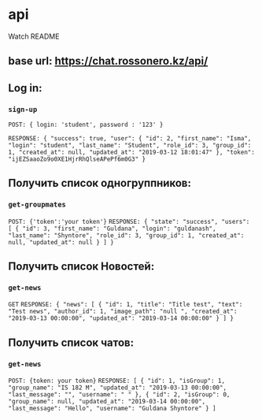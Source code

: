 # api
Watch README

## base url: https://chat.rossonero.kz/api/

## Log in:
### `sign-up`
`POST: { login: 'student', password : '123' }`

`RESPONSE: {
    "success": true,
    "user": {
        "id": 2,
        "first_name": "Isma",
        "login": "student",
        "last_name": "Student",
        "role_id": 3,
        "group_id": 1,
        "created_at": null,
        "updated_at": "2019-03-12 18:01:47"
    },
    "token": "ijEZSaaoZo9o0XE1HjrRhQlseAPePf6m0G3"
}`


## Получить список одногруппников:
### `get-groupmates`
`POST: {'token':'your token'}`
`RESPONSE: {
    "state": "success",
    "users": [
        {
            "id": 3,
            "first_name": "Guldana",
            "login": "guldanash",
            "last_name": "Shyntore",
            "role_id": 3,
            "group_id": 1,
            "created_at": null,
            "updated_at": null
        }
    ]
}`



## Получить список Новостей:
### `get-news`
`GET`
`RESPONSE: {
    "news": [
        {
            "id": 1,
            "title": "Title test",
            "text": "Test news",
            "author_id": 1,
            "image_path": "null ",
            "created_at": "2019-03-13 00:00:00",
            "updated_at": "2019-03-14 00:00:00"
        }
    ]
}`


## Получить список чатов:
### `get-news`
`POST: {token: your token}`
`RESPONSE: [
    {
        "id": 1,
        "isGroup": 1,
        "group_name": "IS 182 M",
        "updated_at": "2019-03-13 00:00:00",
        "last_message": "",
        "username": " "
    },
    {
        "id": 2,
        "isGroup": 0,
        "group_name": null,
        "updated_at": "2019-03-14 00:00:00",
        "last_message": "Hello",
        "username": "Guldana Shyntore"
    }
]`
